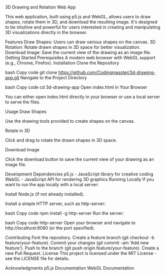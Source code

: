 3D Drawing and Rotation Web App

This web application, built using p5.js and WebGL, allows users to draw shapes, rotate them in 3D, and download the resulting image. It's designed to be intuitive and powerful for users interested in creating and manipulating 3D visualizations directly in the browser.

Features
Draw Shapes: Users can draw various shapes on the canvas.
3D Rotation: Rotate drawn shapes in 3D space for better visualization.
Download Image: Save the current view of the drawing as an image file.
Getting Started
Prerequisites
A modern web browser with WebGL support (e.g., Chrome, Firefox).
Installation
Clone the Repository

bash
Copy code
git clone https://github.com/Codingmasster/3d-drawing-app.git
Navigate to the Project Directory

bash
Copy code
cd 3d-drawing-app
Open index.html in Your Browser

You can either open index.html directly in your browser or use a local server to serve the files.

Usage
Draw Shapes

Use the drawing tools provided to create shapes on the canvas.

Rotate in 3D

Click and drag to rotate the drawn shapes in 3D space.

Download Image

Click the download button to save the current view of your drawing as an image file.

Development
Dependencies
p5.js - JavaScript library for creative coding
WebGL - JavaScript API for rendering 3D graphics
Running Locally
If you want to run the app locally with a local server:

Install Node.js (if not already installed).

Install a simple HTTP server, such as http-server:

bash
Copy code
npm install -g http-server
Run the server:

bash
Copy code
http-server
Open your browser and navigate to http://localhost:8080 (or the port specified).

Contributing
Fork the repository.
Create a feature branch (git checkout -b feature/your-feature).
Commit your changes (git commit -am 'Add new feature').
Push to the branch (git push origin feature/your-feature).
Create a new Pull Request.
License
This project is licensed under the MIT License - see the LICENSE file for details.

Acknowledgments
p5.js Documentation
WebGL Documentation
